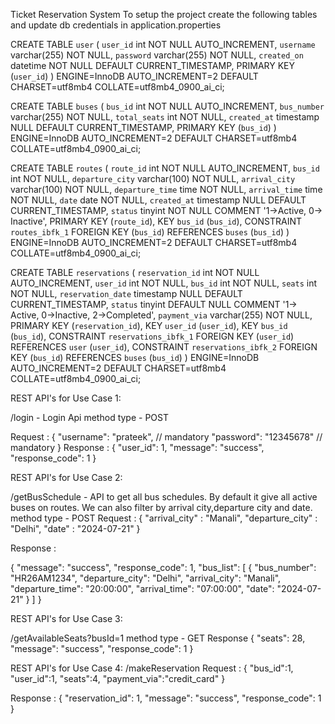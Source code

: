 Ticket Reservation System
To setup the project create the following tables and update db credentials in application.properties

CREATE TABLE `user` (
  `user_id` int NOT NULL AUTO_INCREMENT,
  `username` varchar(255) NOT NULL,
  `password` varchar(255) NOT NULL,
  `created_on` datetime NOT NULL DEFAULT CURRENT_TIMESTAMP,
  PRIMARY KEY (`user_id`)
) ENGINE=InnoDB AUTO_INCREMENT=2 DEFAULT CHARSET=utf8mb4 COLLATE=utf8mb4_0900_ai_ci;

CREATE TABLE `buses` (
  `bus_id` int NOT NULL AUTO_INCREMENT,
  `bus_number` varchar(255) NOT NULL,
  `total_seats` int NOT NULL,
  `created_at` timestamp NULL DEFAULT CURRENT_TIMESTAMP,
  PRIMARY KEY (`bus_id`)
) ENGINE=InnoDB AUTO_INCREMENT=2 DEFAULT CHARSET=utf8mb4 COLLATE=utf8mb4_0900_ai_ci;

CREATE TABLE `routes` (
  `route_id` int NOT NULL AUTO_INCREMENT,
  `bus_id` int NOT NULL,
  `departure_city` varchar(100) NOT NULL,
  `arrival_city` varchar(100) NOT NULL,
  `departure_time` time NOT NULL,
  `arrival_time` time NOT NULL,
  `date` date NOT NULL,
  `created_at` timestamp NULL DEFAULT CURRENT_TIMESTAMP,
  `status` tinyint NOT NULL COMMENT '1->Active, 0-> Inactive',
  PRIMARY KEY (`route_id`),
  KEY `bus_id` (`bus_id`),
  CONSTRAINT `routes_ibfk_1` FOREIGN KEY (`bus_id`) REFERENCES `buses` (`bus_id`)
) ENGINE=InnoDB AUTO_INCREMENT=2 DEFAULT CHARSET=utf8mb4 COLLATE=utf8mb4_0900_ai_ci;

CREATE TABLE `reservations` (
  `reservation_id` int NOT NULL AUTO_INCREMENT,
  `user_id` int NOT NULL,
  `bus_id` int NOT NULL,
  `seats` int NOT NULL,
  `reservation_date` timestamp NULL DEFAULT CURRENT_TIMESTAMP,
  `status` tinyint DEFAULT NULL COMMENT '1-> Active, 0->Inactive, 2->Completed',
  `payment_via` varchar(255) NOT NULL,
  PRIMARY KEY (`reservation_id`),
  KEY `user_id` (`user_id`),
  KEY `bus_id` (`bus_id`),
  CONSTRAINT `reservations_ibfk_1` FOREIGN KEY (`user_id`) REFERENCES `user` (`user_id`),
  CONSTRAINT `reservations_ibfk_2` FOREIGN KEY (`bus_id`) REFERENCES `buses` (`bus_id`)
) ENGINE=InnoDB AUTO_INCREMENT=2 DEFAULT CHARSET=utf8mb4 COLLATE=utf8mb4_0900_ai_ci;

REST API's for Use Case 1:

/login - Login Api
method type - POST

Request :
{
    "username": "prateek", // mandatory
    "password": "12345678" // mandatory
}
Response :
{
    "user_id": 1,
    "message": "success",
    "response_code": 1
}

REST API's for Use Case 2:

/getBusSchedule - API to get all bus schedules. By default it give all active buses on routes. We can also filter by arrival city,departure city and date.
method type - POST
Request :
{
    "arrival_city" : "Manali",
    "departure_city" : "Delhi",
    "date" : "2024-07-21"
}

Response :

{
    "message": "success",
    "response_code": 1,
    "bus_list": [
        {
            "bus_number": "HR26AM1234",
            "departure_city": "Delhi",
            "arrival_city": "Manali",
            "departure_time": "20:00:00",
            "arrival_time": "07:00:00",
            "date": "2024-07-21"
        }
    ]
}

REST API's for Use Case 3:

/getAvailableSeats?busId=1
method type - GET
Response
{
    "seats": 28,
    "message": "success",
    "response_code": 1
}

REST API's for Use Case 4:
/makeReservation
Request :
{
    "bus_id":1,
    "user_id":1,
    "seats":4,
    "payment_via":"credit_card"
}

Response :
{
    "reservation_id": 1,
    "message": "success",
    "response_code": 1
}


